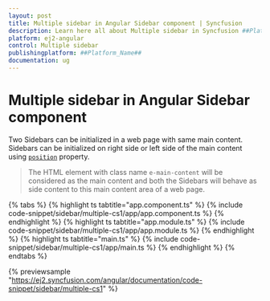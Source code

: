 ```yaml
---
layout: post
title: Multiple sidebar in Angular Sidebar component | Syncfusion
description: Learn here all about Multiple sidebar in Syncfusion ##Platform_Name## Sidebar component of Syncfusion Essential JS 2 and more.
platform: ej2-angular
control: Multiple sidebar 
publishingplatform: ##Platform_Name##
documentation: ug
---
```


# Multiple sidebar in Angular Sidebar component

Two Sidebars can be initialized in a web page with same main content. Sidebars can be initialized on right
side or left side of the main content using [`position`](https://ej2.syncfusion.com/angular/documentation/api/sidebar#position) property.

>The HTML element with class name `e-main-content` will be considered as the main content and both the
Sidebars will behave as side content to this main content area of a web page.

{% tabs %}
{% highlight ts tabtitle="app.component.ts" %}
{% include code-snippet/sidebar/multiple-cs1/app/app.component.ts %}
{% endhighlight %}
{% highlight ts tabtitle="app.module.ts" %}
{% include code-snippet/sidebar/multiple-cs1/app/app.module.ts %}
{% endhighlight %}
{% highlight ts tabtitle="main.ts" %}
{% include code-snippet/sidebar/multiple-cs1/app/main.ts %}
{% endhighlight %}
{% endtabs %}
  
{% previewsample "https://ej2.syncfusion.com/angular/documentation/code-snippet/sidebar/multiple-cs1" %}

